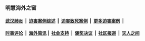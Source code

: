
### 明慧海外之窗

####  [武汉肺炎](indexes/365.md?t=03201200) &nbsp;|&nbsp;  [迫害案例综述](indexes/328.md?t=03201200) &nbsp;|&nbsp; [迫害致死案例](indexes/277.md?t=03201200)  &nbsp;|&nbsp; [更多迫害案例](indexes/81.md?t=03201200)  &nbsp;|&nbsp; 
####  [时事评论](indexes/19.md?t=03201200) &nbsp;|&nbsp; [海外简讯](indexes/245.md?t=03201200)&nbsp;|&nbsp;  [社会支持](indexes/140.md?t=03201200) &nbsp;|&nbsp; [褒奖决议](indexes/282.md?t=03201200) &nbsp;|&nbsp; [社区报道](indexes/91.md?t=03201200)  &nbsp;|&nbsp; [天人之间](indexes/78.md?t=03201200) 

